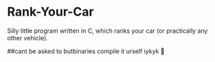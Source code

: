 # Rank-Your-Car
Silly little program written in C, which ranks your car (or practically any other vehicle).

##cant be asked to butbinaries compile it urself iykyk 🥀
